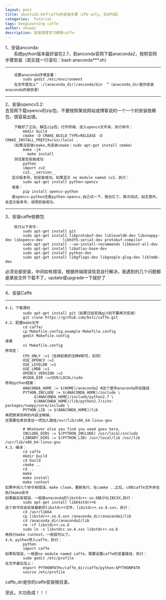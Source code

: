 ```yaml
---
layout: post
title: ubuntu16.04下caffe的安装步骤（CPU only，无GPU版）
categories:  Tutorial
tags: DeepLearning caffe
author: zhuwei
description: 安装深度学习框架caffe
---
```

1、安装anconda:   
　　系统python版本最好留在2.7，到anconda官网下载anaconda2，按照官网步骤安装（其实就一行语句：bash anaconda***.sh）

- - -

        设置anaconda环境变量：
            sudo gedit /etc/environment
        在文件里加上“ :/(anaconda_dir)/anconda/bin  ”（anaconda_dir是你安装anaconda的根目录）

- - -

2、安装opencv3.2:   
去官网下载opencv的zip包，不要按照某些网站或博客说的一个一个的安装依赖包，很容易出错。
	
        下载好了之后，解压zip包，打开终端，进入opencv文件夹，执行命令：
			mkdir build
			cmake -D CMAKE_BUILD_TYPE=RELEASE -D CMAKE_INSTALL_PREFIX=/usr/local .
       （如果没安装cmake,先安装cmake：sudo apt-get install cmake）
			make -j4
		      make install
		测试是否安装成功
			python
			import cv2
		    cv2.__version__
	   显示版本号，则安装成功。如果显示 no module named cv2，执行：
		    sudo apt-get install python-opencv
	   或者：
			pip install opencv-python
	   是opencv-python还是python-opencv,自己试一下，我也忘了。再次测试，如无意外，会显示版本号，说明安装成功。

- - -

3、安装caffe依赖包

		执行以下命令：
			sudo apt-get install git
			sudo apt-get install libprotobuf-dev libleveldb-dev libsnappy-dev libopencv-dev 		libhdf5-serial-dev protobuf-compiler
			sudo apt-get install --no-install-recommends libboost-all-dev
			sudo apt-get install libatlas-base-dev
			sudo apt-get install python-dev
			sudo apt-get install libgflags-dev libgoogle-glog-dev liblmdb-dev
			
必须全部安装，中间如有错误，根据终端错误信息自行解决，我遇到的几个问题都是某些文件下载不了，update或upgrade一下就好了

- - -

4、安装Caffe

- - -

    4.1、下载源码
            sudo apt-get install git（如果已经安装git则不要再次安装）
            git clone https://github.com/bvlc/caffe.git
    4.2、配置make文件
            cd caffe/
            cp Makefile.config.example Makefile.config
            gedit Makefile.config
    或者
            vi Makefile.config
    修改宏：
            CPU_ONLY :=1（去掉前面的注释#即可，后同）
            USE_OPENCV :=1
            USE_LEVELDB :=1
            USE_LMDB :=1
            OPENCV_VERSION :=2
            #CUDA_DIR :=/USR/LOCAL/cuda
    修改python链接：
            ANACONDA_HOME := $(HOME)/anaconda2 #这个是你anaconda所在路径
            PYTHON_INCLUDE := $(ANACONDA_HOME)/include \
                 $(ANACONDA_HOME)/include/python2.7 \
                 $(ANACONDA_HOME)/lib/python2.7/site-packages/numpy/core/include \
            PYTHON_LIB := $(ANACONDA_HOME)/lib
    再把原来同样的内容注释掉。
    还需要在库目录这一项加入路径/usr/lib/x86_64-linux-gnu

            # Whatever else you find you need goes here.
            INCLUDE_DIRS := $(PYTHON_INCLUDE) /usr/local/include 
            LIBRARY_DIRS := $(PYTHON_LIB) /usr/local/lib /usr/lib /usr/lib/x86_64-linux-gnu
	4.3、编译：
            cd caffe
            mkdir build
            cd build
            cmake ..
            cd ..
            make
            make install
            make runtest
    如果中间几个命令有错误，make clean，重新执行，在camke ..之后，cd到caffe文件夹在执行make命令
    如果最后有错误，一般是anaconda的libstdc++.so.6缺少GLIBCXX,执行：
        	sudo apt-get install lib64stdc++6
    这个命令将会安装最新的libstdc++文件，libstdc++.so.6.xxx，执行：
            cd /usr/lib64
            cp libstdc++.so.6.xxx /anaconda_dir/anaconda2/lib
            cd /anaconda_dir/anaconda2/lib
            rm -rf libstdc++.so.6
            sudo ln -s libstdcc.so.6.xxx libstdc++.so.6
    再执行make runtest，一般就可以了。
	4.4、python导入caffe，执行：
            python
            import caffe
    如果有错误，一般是no module named caffe，需要设置caffe的变量路径，执行：
        	sudo gedit /etc/profile
    在文件最后加上：
            export PYTHONPATH=/caffe_dir/caffe/python:$PYTHONPATH
            source /etc/profile
  caffe_dir是你的caffe安装根目录。

至此，大功告成！！！



















